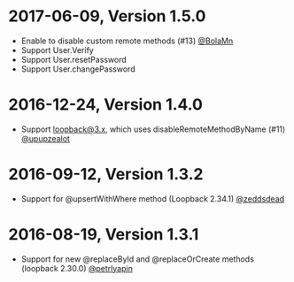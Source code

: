2017-06-09, Version 1.5.0
=========================
* Enable to disable custom remote methods (#13) [@BolaMn](https://github.com/BoLaMN)
* Support User.Verify
* Support User.resetPassword
* Support User.changePassword

2016-12-24, Version 1.4.0
=========================
* Support loopback@3.x, which uses disableRemoteMethodByName (#11) [@upupzealot](https://github.com/upupzealot)

2016-09-12, Version 1.3.2
=========================
* Support for @upsertWithWhere method (Loopback 2.34.1) [@zeddsdead](https://github.com/zeddsdead)

2016-08-19, Version 1.3.1
=========================
* Support for new @replaceById and @replaceOrCreate methods (loopback 2.30.0) [@petrlyapin](https://github.com/petrlyapin)
